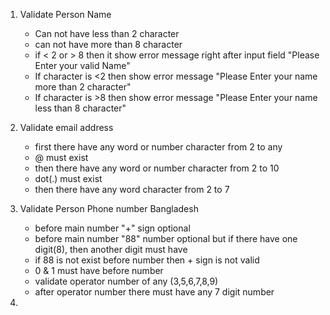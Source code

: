 1. Validate Person Name
    - Can not have less than 2 character
    - can not have more than 8 character
    - if < 2 or > 8 then it show error message right after input field "Please Enter your valid Name"
    - If character is <2 then show error message "Please Enter your name more than 2 character"
    - If character is >8 then show error message "Please Enter your name less than 8 character"

2. Validate email address
    - first there have any word or number character from 2 to any
    - @ must exist
    - then there have any word or number character from 2 to 10
    - dot(.) must exist
    - then there have any word character from 2 to 7

2. Validate Person Phone number Bangladesh
    - before main number "+" sign optional
    - before main number "88" number optional but if there have one digit(8), then another digit must have
    - if 88 is not exist before number then + sign is not valid
    - 0 & 1 must have before number
    - validate operator number of any (3,5,6,7,8,9)
    - after operator number there must have any 7 digit number

3. 